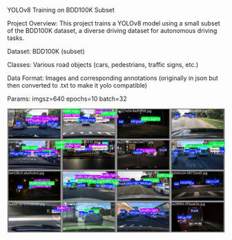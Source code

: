 YOLOv8 Training on BDD100K Subset

Project Overview:
This project trains a YOLOv8 model using a small subset of the BDD100K dataset, a diverse driving dataset for autonomous driving tasks.

Dataset: BDD100K (subset)

Classes: Various road objects (cars, pedestrians, traffic signs, etc.)

Data Format: Images and corresponding annotations (originally in json but then converted to .txt to make it yolo compatible)

Params:
    imgsz=640
    epochs=10
    batch=32

![Validation Batch Labels](runs/yolov8n_custom/val_batch1_labels.jpg)
